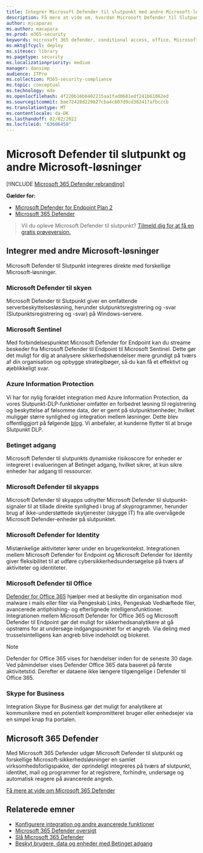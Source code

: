 ```yaml
---
title: Integrer Microsoft Defender til slutpunkt med andre Microsoft-løsninger
description: Få mere at vide om, hvordan Microsoft Defender til Slutpunkt integreres med andre Microsoft-løsninger, herunder Microsoft Defender for Identity og Microsoft Defender for Cloud.
author: mjcaparas
ms.author: macapara
ms.prod: m365-security
keywords: microsoft 365 defender, conditional access, office, Microsoft Defender for Endpoint, microsoft defender for identity, microsoft defender for office, Azure Defender, microsoft cloud app security, azure sentinel
ms.mktglfcycl: deploy
ms.sitesec: library
ms.pagetype: security
ms.localizationpriority: medium
manager: dansimp
audience: ITPro
ms.collection: M365-security-compliance
ms.topic: conceptual
ms.technology: mde
ms.openlocfilehash: 4f220b16b0402215aa1fad0681edf241b61062ed
ms.sourcegitcommit: bae72428d229827cba4c807d9cd362417afbcccb
ms.translationtype: MT
ms.contentlocale: da-DK
ms.lasthandoff: 02/02/2022
ms.locfileid: "63606458"
---
```

# <a name="microsoft-defender-for-endpoint-and-other-microsoft-solutions"></a>Microsoft Defender til slutpunkt og andre Microsoft-løsninger

[!INCLUDE [Microsoft 365 Defender rebranding](../../includes/microsoft-defender.md)]


**Gælder for:**
- [Microsoft Defender for Endpoint Plan 2](https://go.microsoft.com/fwlink/?linkid=2154037)
- [Microsoft 365 Defender](https://go.microsoft.com/fwlink/?linkid=2118804)

> Vil du opleve Microsoft Defender til slutpunkt? [Tilmeld dig for at få en gratis prøveversion.](https://signup.microsoft.com/create-account/signup?products=7f379fee-c4f9-4278-b0a1-e4c8c2fcdf7e&ru=https://aka.ms/MDEp2OpenTrial?ocid=docs-wdatp-exposedapis-abovefoldlink)

## <a name="integrate-with-other-microsoft-solutions"></a>Integrer med andre Microsoft-løsninger

Microsoft Defender til Slutpunkt integreres direkte med forskellige Microsoft-løsninger.

### <a name="microsoft-defender-for-cloud"></a>Microsoft Defender til skyen

Microsoft Defender til Slutpunkt giver en omfattende serverbeskyttelsesløsning, herunder slutpunktsregistrering og -svar (Slutpunktsregistrering og -svar) på Windows-servere.

### <a name="microsoft-sentinel"></a>Microsoft Sentinel

Med forbindelsespunktet Microsoft Defender for Endpoint kan du streame beskeder fra Microsoft Defender til Endpoint til Microsoft Sentinel. Dette gør det muligt for dig at analysere sikkerhedshændelser mere grundigt på tværs af din organisation og opbygge strategibøger, så du kan få et effektivt og øjeblikkeligt svar.

### <a name="azure-information-protection"></a>Azure Information Protection

Vi har for nylig forældet integration med Azure Information Protection, da vores Slutpunkt-DLP-funktioner omfatter en forbedret løsning til registrering og beskyttelse af følsomme data, der er gemt på slutpunktsenheder, hvilket muliggør større synlighed og integration mellem løsninger. Dette blev offentliggjort på følgende [blog](https://techcommunity.microsoft.com/t5/microsoft-defender-for-endpoint/protecting-sensitive-information-on-devices/ba-p/2143555). Vi anbefaler, at kunderne flytter til at bruge Slutpunkt DLP.

### <a name="conditional-access"></a>Betinget adgang

Microsoft Defender til slutpunkts dynamiske risikoscore for enheder er integreret i evalueringen af Betinget adgang, hvilket sikrer, at kun sikre enheder har adgang til ressourcer.

### <a name="microsoft-defender-for-cloud-apps"></a>Microsoft Defender til skyapps

Microsoft Defender til skyapps udnytter Microsoft Defender til slutpunkt-signaler til at tillade direkte synlighed i brug af skyprogrammer, herunder brug af ikke-understøttede skytjenester (skygge IT) fra alle overvågede Microsoft Defender-enheder på slutpunktet.

### <a name="microsoft-defender-for-identity"></a>Microsoft Defender for Identity

Mistænkelige aktiviteter kører under en brugerkontekst. Integrationen mellem Microsoft Defender for Endpoint og Microsoft Defender for Identity giver fleksibilitet til at udføre cybersikkerhedsundersøgelse på tværs af aktiviteter og identiteter.

### <a name="microsoft-defender-for-office"></a>Microsoft Defender til Office

[Defender for Office 365](/office365/securitycompliance/office-365-atp) hjælper med at beskytte din organisation mod malware i mails eller filer via Pengeskab Links, Pengeskab Vedhæftede filer, avancerede antiphishing- og efterlignede intelligensfunktioner. Integrationen mellem Microsoft Defender for Office 365 og Microsoft Defender til Endpoint gør det muligt for sikkerhedsanalytikere at gå opstrøms for at undersøge indgangspunktet for et angreb. Via deling med trusselsintelligens kan angreb blive indeholdt og blokeret.

> [!NOTE]
> Defender for Office 365 vises for hændelser inden for de seneste 30 dage. Ved påmindelser vises Defender Office 365 data baseret på første aktivitetstid. Derefter er dataene ikke længere tilgængelige i Defender til Office 365.

### <a name="skype-for-business"></a>Skype for Business

Integration Skype for Business gør det muligt for analytikere at kommunikere med en potentielt kompromitteret bruger eller enhedsejer via en simpel knap fra portalen.

## <a name="microsoft-365-defender"></a>Microsoft 365 Defender

Med Microsoft 365 Defender udgør Microsoft Defender til slutpunkt og forskellige Microsoft-sikkerhedsløsninger en samlet virksomhedsforligspakke, der oprindeligt integreres på tværs af slutpunkt, identitet, mail og programmer for at registrere, forhindre, undersøge og automatisk reagere på avancerede angreb.

[Få mere at vide om Microsoft 365 Defender](/microsoft-365/security/defender/microsoft-365-defender)

## <a name="related-topics"></a>Relaterede emner

- [Konfigurere integration og andre avancerede funktioner](advanced-features.md)
- [Microsoft 365 Defender oversigt](/microsoft-365/security/defender/microsoft-365-defender)
- [Slå Microsoft 365 Defender](/microsoft-365/security/defender/m365d-enable)
- [Beskyt brugere, data og enheder med Betinget adgang](conditional-access.md)
